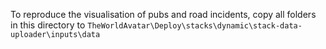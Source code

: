 To reproduce the visualisation of pubs and road incidents, copy all folders in this directory to `TheWorldAvatar\Deploy\stacks\dynamic\stack-data-uploader\inputs\data`
